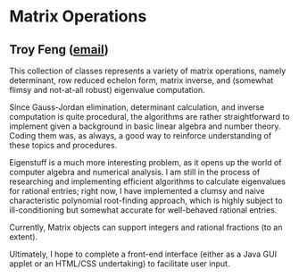 Matrix Operations
=================
Troy Feng ([email](mailto:troy.feng@yale.edu))
----------------

This collection of classes represents a variety of matrix operations, namely determinant, row reduced echelon form, matrix inverse, and (somewhat flimsy and not-at-all robust) eigenvalue computation. 

Since Gauss-Jordan elimination, determinant calculation, and inverse computation is quite procedural, the algorithms are rather straightforward to implement given a background in basic linear algebra and number theory. Coding them was, as always, a good way to reinforce understanding of these topics and procedures.

Eigenstuff is a much more interesting problem, as it opens up the world of computer algebra and numerical analysis. I am still in the process of researching and implementing efficient algorithms to calculate eigenvalues for rational entries; right now, I have implemented a clumsy and naive characteristic polynomial root-finding approach, which is highly subject to ill-conditioning but somewhat accurate for well-behaved rational entries.

Currently, Matrix objects can support integers and rational fractions (to an extent).

Ultimately, I hope to complete a front-end interface (either as a Java GUI applet or an HTML/CSS undertaking) to facilitate user input.